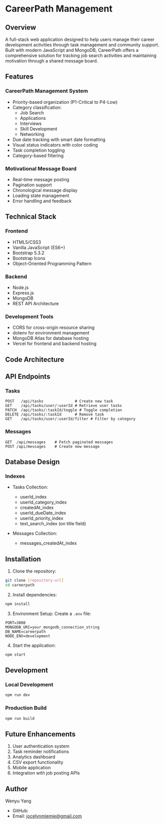 # CareerPath Management

## Overview

A full-stack web application designed to help users manage their career development activities through task management and community support. Built with modern JavaScript and MongoDB, CareerPath offers a comprehensive solution for tracking job search activities and maintaining motivation through a shared message board.

## Features

### CareerPath Management System

- Priority-based organization (P1-Critical to P4-Low)
- Category classification:
  - Job Search
  - Applications
  - Interviews
  - Skill Development
  - Networking
- Due date tracking with smart date formatting
- Visual status indicators with color coding
- Task completion toggling
- Category-based filtering

### Motivational Message Board

- Real-time message posting
- Pagination support
- Chronological message display
- Loading state management
- Error handling and feedback

## Technical Stack

### Frontend

- HTML5/CSS3
- Vanilla JavaScript (ES6+)
- Bootstrap 5.3.2
- Bootstrap Icons
- Object-Oriented Programming Pattern

### Backend

- Node.js
- Express.js
- MongoDB
- REST API Architecture

### Development Tools

- CORS for cross-origin resource sharing
- dotenv for environment management
- MongoDB Atlas for database hosting
- Vercel for frontend and backend hosting

## Code Architecture

## API Endpoints

### Tasks

```
POST   /api/tasks              # Create new task
GET    /api/tasks/user/:userId # Retrieve user tasks
PATCH  /api/tasks/:taskId/toggle # Toggle completion
DELETE /api/tasks/:taskId      # Remove task
GET    /api/tasks/user/:userId/filter # Filter by category
```

### Messages

```
GET  /api/messages    # Fetch paginated messages
POST /api/messages    # Create new message
```

## Database Design

### Indexes

- Tasks Collection:

  - userId_index
  - userId_category_index
  - createdAt_index
  - userId_dueDate_index
  - userId_priority_index
  - text_search_index (on title field)

- Messages Collection:
  - messages_createdAt_index

## Installation

1. Clone the repository:

```bash
git clone [repository-url]
cd careerpath
```

2. Install dependencies:

```bash
npm install
```

3. Environment Setup:
   Create a `.env` file:

```env
PORT=3000
MONGODB_URI=your_mongodb_connection_string
DB_NAME=careerpath
NODE_ENV=development
```

4. Start the application:

```bash
npm start
```

## Development

### Local Development

```bash
npm run dev
```

### Production Build

```bash
npm run build
```

## Future Enhancements

1. User authentication system
2. Task reminder notifications
3. Analytics dashboard
4. CSV export functionality
5. Mobile application
6. Integration with job posting APIs

## Author

Wenyu Yang

- GitHub:
- Email: jocelynmiemie@gmail.com
